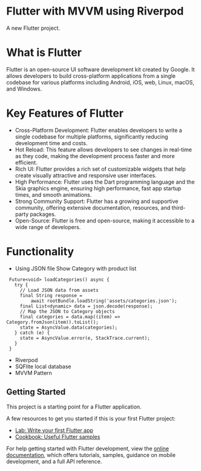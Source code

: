# Flutter with MVVM using Riverpod

A new Flutter project.

# What is Flutter
Flutter is an open-source UI software development kit created by Google. 
It allows developers to build cross-platform applications from a single codebase for various platforms including Android, iOS, web, Linux, macOS, and Windows.

# Key Features of Flutter

- Cross-Platform Development: Flutter enables developers to write a single codebase for multiple platforms, significantly reducing development time and costs.
- Hot Reload: This feature allows developers to see changes in real-time as they code, making the development process faster and more efficient.
- Rich UI: Flutter provides a rich set of customizable widgets that help create visually attractive and responsive user interfaces.
- High Performance: Flutter uses the Dart programming language and the Skia graphics engine, ensuring high performance, fast app startup times, and smooth animations.
- Strong Community Support: Flutter has a growing and supportive community, offering extensive documentation, resources, and third-party packages.
- Open-Source: Flutter is free and open-source, making it accessible to a wide range of developers.


# Functionality
- Using JSON file Show Category with product list
 
 ```
  Future<void> loadCategories() async {
    try {
      // Load JSON data from assets
      final String response =
          await rootBundle.loadString('assets/categories.json');
      final List<dynamic> data = json.decode(response);
      // Map the JSON to Category objects
      final categories = data.map((item) => Category.fromJson(item)).toList();
      state = AsyncValue.data(categories);
    } catch (e) {
      state = AsyncValue.error(e, StackTrace.current);
    }
  }
 ```
 
 - Riverpod
 - SQFlite local database
 - MVVM Pattern

## Getting Started

This project is a starting point for a Flutter application.

A few resources to get you started if this is your first Flutter project:

- [Lab: Write your first Flutter app](https://docs.flutter.dev/get-started/codelab)
- [Cookbook: Useful Flutter samples](https://docs.flutter.dev/cookbook)

For help getting started with Flutter development, view the
[online documentation](https://docs.flutter.dev/), which offers tutorials,
samples, guidance on mobile development, and a full API reference.
